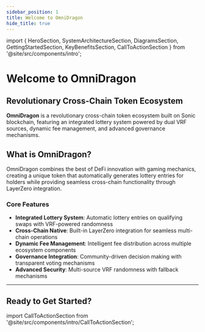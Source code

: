 ```yaml
---
sidebar_position: 1
title: Welcome to OmniDragon
hide_title: true
---
```


import {
  HeroSection,
  SystemArchitectureSection,
  DiagramsSection,
  GettingStartedSection,
  KeyBenefitsSection,
  CallToActionSection
} from '@site/src/components/intro';

<HeroSection />

# Welcome to OmniDragon

## Revolutionary Cross-Chain Token Ecosystem

**OmniDragon** is a revolutionary cross-chain token ecosystem built on Sonic blockchain, featuring an integrated lottery system powered by dual VRF sources, dynamic fee management, and advanced governance mechanisms.

## What is OmniDragon?

OmniDragon combines the best of DeFi innovation with gaming mechanics, creating a unique token that automatically generates lottery entries for holders while providing seamless cross-chain functionality through LayerZero integration.

### Core Features

- **Integrated Lottery System**: Automatic lottery entries on qualifying swaps with VRF-powered randomness
- **Cross-Chain Native**: Built-in LayerZero integration for seamless multi-chain operations  
- **Dynamic Fee Management**: Intelligent fee distribution across multiple ecosystem components
- **Governance Integration**: Community-driven decision making with transparent voting mechanisms
- **Advanced Security**: Multi-source VRF randomness with fallback mechanisms

<SystemArchitectureSection />

<DiagramsSection />

<GettingStartedSection />

<KeyBenefitsSection />

<CallToActionSection />

---

## Ready to Get Started?

import CallToActionSection from '@site/src/components/intro/CallToActionSection';

<CallToActionSection />


 